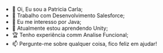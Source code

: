 - 👋 Oi, Eu sou a Patricia Carla;
- 💼 Trabalho com Desenvolvimento Salesforce;
- 👀 Eu me interesso por Java;
- 🌱 Atualmente estou aprendendo Unity;
- 🏆 Tenho experiência comm Analise Funcional;
- 📫 Pergunte-me sobre qualquer coisa, fico feliz em ajudar!
